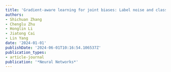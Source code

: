 ```yaml
---
title: 'Gradient-aware learning for joint biases: Label noise and class imbalance'
authors:
- Shichuan Zhang
- Chenglu Zhu
- Honglin Li
- Jiatong Cai
- Lin Yang
date: '2024-01-01'
publishDate: '2024-06-01T10:16:54.106537Z'
publication_types:
- article-journal
publication: '*Neural Networks*'
---
```

